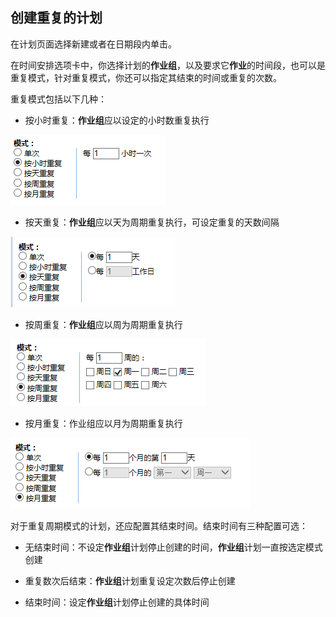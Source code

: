 ## 创建重复的计划
在计划页面选择新建或者在日期段内单击。

在时间安排选项卡中，你选择计划的**作业组**，以及要求它**作业**的时间段，也可以是重复模式，针对重复模式，你还可以指定其结束的时间或重复的次数。

重复模式包括以下几种：  
* 按小时重复：**作业组**应以设定的小时数重复执行 

![](./images/计划11.png)

* 按天重复：**作业组**应以天为周期重复执行，可设定重复的天数间隔

![](./images/计划12.png)

* 按周重复：**作业组**应以周为周期重复执行 

![](./images/计划13.png)

* 按月重复：作业组应以月为周期重复执行 

![](./images/计划14.png)

对于重复周期模式的计划，还应配置其结束时间。结束时间有三种配置可选：
* 无结束时间：不设定**作业组**计划停止创建的时间，**作业组**计划一直按选定模式创建 

* 重复数次后结束：**作业组**计划重复设定次数后停止创建 

* 结束时间：设定**作业组**计划停止创建的具体时间 